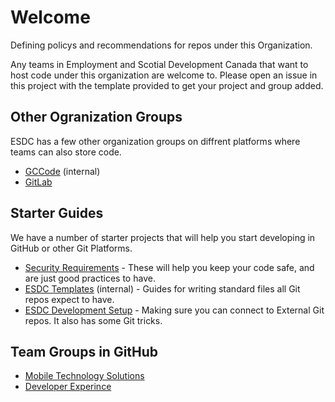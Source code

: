 # Welcome

Defining policys and recommendations for repos under this Organization.

Any teams in Employment and Scotial Development Canada that want to host code under this organization are welcome to. Please open an issue in this project with the template provided to get your project and group added.

## Other Ogranization Groups

ESDC has a few other organization groups on diffrent platforms where teams can also store code.

* [GCCode](https://gccode.ssc-spc.gc.ca/iitb-dgiit) (internal)
* [GitLab](https://gitlab.com/esdc-edsc)

## Starter Guides

We have a number of starter projects that will help you start developing in GitHub or other Git Platforms.

* [Security Requirements](guides/security.md) - These will help you keep your code safe, and are just good practices to have.
* [ESDC Templates](https://gccode.ssc-spc.gc.ca/iitb-dgiit/esdc-templates) (internal) - Guides for writing standard files all Git repos expect to have.
* [ESDC Development Setup](https://github.com/esdc-edsc/esdc-development-setup) - Making sure you can connect to External Git repos. It also has some Git tricks.

## Team Groups in GitHub

* [Mobile Technology Solutions](https://github.com/MTS-STM)
* [Developer Experince](https://github.com/esdc-devx)
